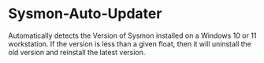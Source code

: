 # Sysmon-Auto-Updater
Automatically detects the Version of Sysmon installed on a Windows 10 or 11 workstation. If the version is less than a given float, then it will uninstall the old version and reinstall the latest version.
